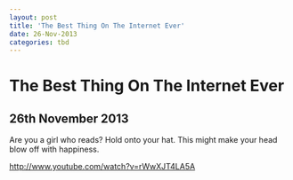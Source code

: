 ```yaml
---
layout: post
title: 'The Best Thing On The Internet Ever'
date: 26-Nov-2013
categories: tbd
---
```


# The Best Thing On The Internet Ever

## 26th November 2013

Are you a girl who reads? Hold onto your hat. This might make your head blow off with happiness.

http://www.youtube.com/watch?v=rWwXJT4LA5A

 
